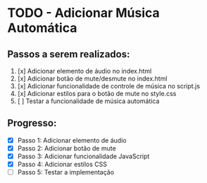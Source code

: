 # TODO - Adicionar Música Automática

## Passos a serem realizados:
1. [x] Adicionar elemento de áudio no index.html
2. [x] Adicionar botão de mute/desmute no index.html
3. [x] Adicionar funcionalidade de controle de música no script.js
4. [x] Adicionar estilos para o botão de mute no style.css
5. [ ] Testar a funcionalidade de música automática

## Progresso:
- [x] Passo 1: Adicionar elemento de áudio
- [x] Passo 2: Adicionar botão de mute
- [x] Passo 3: Adicionar funcionalidade JavaScript
- [x] Passo 4: Adicionar estilos CSS
- [ ] Passo 5: Testar a implementação
